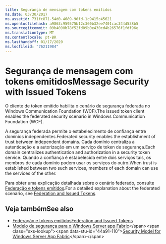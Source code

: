 ```yaml
---
title: Segurança de mensagem com tokens emitidos
ms.date: 03/30/2017
ms.assetid: 731fc871-54d0-4689-90fd-1c9415c45621
ms.openlocfilehash: a9863c959575b12c360b32ee7401cac344d538b5
ms.sourcegitcommit: 09b4090b78f52fd09b0e430cd4b26576f1fdf96e
ms.translationtype: MT
ms.contentlocale: pt-BR
ms.lasthandoff: 01/17/2020
ms.locfileid: "76211984"
---
```

# <a name="message-security-with-issued-tokens"></a><span data-ttu-id="44a91-102">Segurança de mensagem com tokens emitidos</span><span class="sxs-lookup"><span data-stu-id="44a91-102">Message Security with Issued Tokens</span></span>
<span data-ttu-id="44a91-103">O cliente de token emitido habilita o cenário de segurança federada no Windows Communication Foundation (WCF).</span><span class="sxs-lookup"><span data-stu-id="44a91-103">The issued token client enables the federated security scenario in Windows Communication Foundation (WCF).</span></span>  
  
 <span data-ttu-id="44a91-104">A segurança federada permite o estabelecimento de confiança entre domínios independentes.</span><span class="sxs-lookup"><span data-stu-id="44a91-104">Federated security enables the establishment of trust between independent domains.</span></span> <span data-ttu-id="44a91-105">Cada domínio centraliza a autenticação e a autorização em um serviço de token de segurança.</span><span class="sxs-lookup"><span data-stu-id="44a91-105">Each domain centralizes authentication and authorization in a security token service.</span></span> <span data-ttu-id="44a91-106">Quando a confiança é estabelecida entre dois serviços tais, os membros de cada domínio podem usar os serviços do outro.</span><span class="sxs-lookup"><span data-stu-id="44a91-106">When trust is established between two such services, members of each domain can use the services of the other.</span></span>  
  
 <span data-ttu-id="44a91-107">Para obter uma explicação detalhada sobre o cenário federado, consulte [Federação e tokens emitidos](../../../../docs/framework/wcf/feature-details/federation-and-issued-tokens.md).</span><span class="sxs-lookup"><span data-stu-id="44a91-107">For a detailed explanation about the federated scenario, see [Federation and Issued Tokens](../../../../docs/framework/wcf/feature-details/federation-and-issued-tokens.md).</span></span>  
  
## <a name="see-also"></a><span data-ttu-id="44a91-108">Veja também</span><span class="sxs-lookup"><span data-stu-id="44a91-108">See also</span></span>

- [<span data-ttu-id="44a91-109">Federação e tokens emitidos</span><span class="sxs-lookup"><span data-stu-id="44a91-109">Federation and Issued Tokens</span></span>](../../../../docs/framework/wcf/feature-details/federation-and-issued-tokens.md)
- <span data-ttu-id="44a91-110">[Modelo de segurança para o Windows Server app Fabric](https://docs.microsoft.com/previous-versions/appfabric/ee677202(v=azure.10))</span><span class="sxs-lookup"><span data-stu-id="44a91-110">[Security Model for Windows Server App Fabric](https://docs.microsoft.com/previous-versions/appfabric/ee677202(v=azure.10))</span></span>
